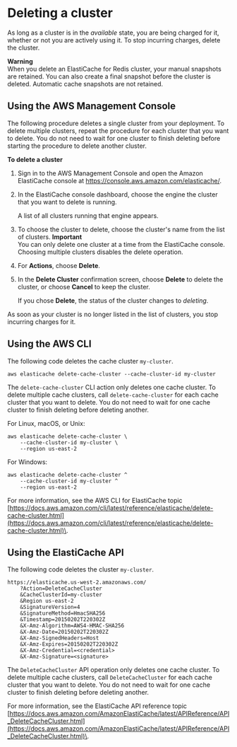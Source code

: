 # Deleting a cluster<a name="Clusters.Delete"></a>

As long as a cluster is in the *available* state, you are being charged for it, whether or not you are actively using it\. To stop incurring charges, delete the cluster\.

**Warning**  
When you delete an ElastiCache for Redis cluster, your manual snapshots are retained\. You can also create a final snapshot before the cluster is deleted\. Automatic cache snapshots are not retained\.

## Using the AWS Management Console<a name="Clusters.Delete.CON"></a>

The following procedure deletes a single cluster from your deployment\. To delete multiple clusters, repeat the procedure for each cluster that you want to delete\. You do not need to wait for one cluster to finish deleting before starting the procedure to delete another cluster\.

**To delete a cluster**

1. Sign in to the AWS Management Console and open the Amazon ElastiCache console at [https://console\.aws\.amazon\.com/elasticache/](https://console.aws.amazon.com/elasticache/)\.

1. In the ElastiCache console dashboard, choose the engine the cluster that you want to delete is running\.

   A list of all clusters running that engine appears\.

1. To choose the cluster to delete, choose the cluster's name from the list of clusters\.
**Important**  
You can only delete one cluster at a time from the ElastiCache console\. Choosing multiple clusters disables the delete operation\.

1. For **Actions**, choose **Delete**\.

1. In the **Delete Cluster** confirmation screen, choose **Delete** to delete the cluster, or choose **Cancel** to keep the cluster\.

   If you chose **Delete**, the status of the cluster changes to *deleting*\.

As soon as your cluster is no longer listed in the list of clusters, you stop incurring charges for it\.

## Using the AWS CLI<a name="Clusters.Delete.CLI"></a>

The following code deletes the cache cluster `my-cluster`\.

```
aws elasticache delete-cache-cluster --cache-cluster-id my-cluster
```

The `delete-cache-cluster` CLI action only deletes one cache cluster\. To delete multiple cache clusters, call `delete-cache-cluster` for each cache cluster that you want to delete\. You do not need to wait for one cache cluster to finish deleting before deleting another\.

For Linux, macOS, or Unix:

```
aws elasticache delete-cache-cluster \
    --cache-cluster-id my-cluster \
    --region us-east-2
```

For Windows:

```
aws elasticache delete-cache-cluster ^
    --cache-cluster-id my-cluster ^
    --region us-east-2
```

For more information, see the AWS CLI for ElastiCache topic [https://docs.aws.amazon.com/cli/latest/reference/elasticache/delete-cache-cluster.html](https://docs.aws.amazon.com/cli/latest/reference/elasticache/delete-cache-cluster.html)\.

## Using the ElastiCache API<a name="Clusters.Delete.API"></a>

The following code deletes the cluster `my-cluster`\.

```
https://elasticache.us-west-2.amazonaws.com/    
    ?Action=DeleteCacheCluster
    &CacheClusterId=my-cluster
    &Region us-east-2
    &SignatureVersion=4
    &SignatureMethod=HmacSHA256
    &Timestamp=20150202T220302Z
    &X-Amz-Algorithm=AWS4-HMAC-SHA256
    &X-Amz-Date=20150202T220302Z
    &X-Amz-SignedHeaders=Host
    &X-Amz-Expires=20150202T220302Z
    &X-Amz-Credential=<credential>
    &X-Amz-Signature=<signature>
```

The `DeleteCacheCluster` API operation only deletes one cache cluster\. To delete multiple cache clusters, call `DeleteCacheCluster` for each cache cluster that you want to delete\. You do not need to wait for one cache cluster to finish deleting before deleting another\.

For more information, see the ElastiCache API reference topic [https://docs.aws.amazon.com/AmazonElastiCache/latest/APIReference/API_DeleteCacheCluster.html](https://docs.aws.amazon.com/AmazonElastiCache/latest/APIReference/API_DeleteCacheCluster.html)\.